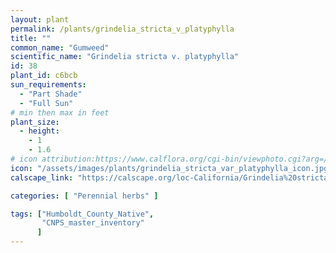 ```yaml
---
layout: plant                                                              
permalink: /plants/grindelia_stricta_v_platyphylla
title: ""
common_name: "Gumweed"
scientific_name: "Grindelia stricta v. platyphylla"
id: 38
plant_id: c6bcb
sun_requirements:
  - "Part Shade"
  - "Full Sun"
# min then max in feet
plant_size:
  - height: 
    - 1
    - 1.6
# icon attribution:https://www.calflora.org/cgi-bin/viewphoto.cgi?arg=/app/up/io/134/io40460-2.jpg 
icon: "/assets/images/plants/grindelia_stricta_var_platyphylla_icon.jpg" 
calscape_link: "https://calscape.org/loc-California/Grindelia%20stricta%20platyphylla(%20)"

categories: [ "Perennial herbs" ]

tags: ["Humboldt_County_Native",
       "CNPS_master_inventory"
      ]
---
```


